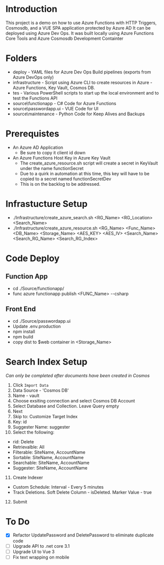 # Introduction 
This project is a demo on how to use Azure Functions with HTTP Triggers, Cosmosdb, and a VUE SPA application protected by Azure AD
It can be deployed using Azure Dev Ops.
It was built locally using Azure Functions Core Tools and Azure Cosmosdb Development Containter


# Folders
* deploy - YAML files for Azure Dev Ops Build pipelines (exports from Azure DevOps only)
* infrastructure - Script using Azure CLI to create resources in Azure - Azure Functions, Key Vault, Cosmos DB.  
* tes - Various PowerShell scripts to start up the local environment and to test the Functions API
* source\functionapp - C# Code for Azure Functions
* source\passwordapp.ui - VUE Code for UI
* source\maintenance - Python Code for Keep Alives and Backups

# Prerequistes 
* An Azure AD Application
   * Be sure to copy it client id down
* An Azure Functions Host Key  in Azure Key Vault
   * The create_azure_resource.sh script will create a secret in KeyVault under the name functionSecret
   * Due to a quirk in automation at this time, this key will have to be copied to a secret named functionSecretDev
   * This is on the backlog to be addressed. 

# Infrastucture Setup
* ./Infrastructure/create_azure_search.sh <RG_Name> <RG_Location> <Search_Name>
* ./Infrastructure/create_azure_resource.sh <RG_Name> <Location> <Func_Name> <DB_Name> <Storage_Name> <AES_KEY> <AES_IV> <Search_Name> <Search_RG_Name> <Search_RG_Index>

# Code Deploy
## Function App
* cd ./Source/functionapp/
* func azure functionapp publish <FUNC_Name> --csharp

## Front End
* cd ./Source/passwordapp.ui
* Update .env.production 
* npm install
* npm build
* copy dist to $web container in <Storage_Name> 

# Search Index Setup
_Can only be completed after documents have been created in Cosmos_
1. Click `Import Data`
2. Data Source - 'Cosmos DB'
3. Name - vault
4. Choose exsiting connection and select Cosmos DB Account
5. Select Database and Collection. Leave Query empty
6. Next
7. Skip to: Customize Target Index
8. Key: id
9. Suggester Name: suggester
10. Select the following:
   * rid: Delete
   * Retrievalble: All
   * Filterable: SiteName, AccountName
   * Sortable:  SiteName, AccountName
   * Searchable: SiteName, AccountName
   * Suggester: SiteName, AccountName
11. Create Indexer
   * Custom Schedule: Interval - Every 5 minutes
   * Track Deletions. Soft Delete Column - isDeleted. Marker Value - true
12. Submit

# To Do
- [X] Refactor UpdatePassword and DeletePassword to eliminate duplicate code
- [ ] Upgrade API to .net core 3.1
- [ ] Upgrade UI to Vue 3
- [ ] Fix text wrapping on mobile
